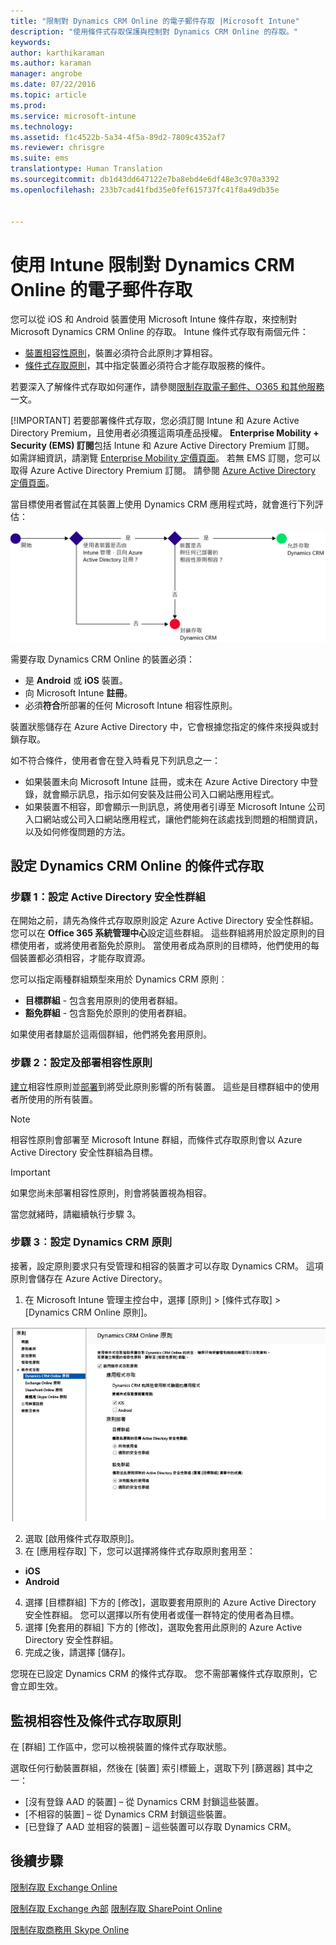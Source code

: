 ```yaml
---
title: "限制對 Dynamics CRM Online 的電子郵件存取 |Microsoft Intune"
description: "使用條件式存取保護與控制對 Dynamics CRM Online 的存取。"
keywords: 
author: karthikaraman
ms.author: karaman
manager: angrobe
ms.date: 07/22/2016
ms.topic: article
ms.prod: 
ms.service: microsoft-intune
ms.technology: 
ms.assetid: f1c4522b-5a34-4f5a-89d2-7809c4352af7
ms.reviewer: chrisgre
ms.suite: ems
translationtype: Human Translation
ms.sourcegitcommit: db1d43dd647122e7ba8ebd4e6df48e3c970a3392
ms.openlocfilehash: 233b7cad41fbd35e0fef615737fc41f8a49db35e


---
```


# 使用 Intune 限制對 Dynamics CRM Online 的電子郵件存取
您可以從 iOS 和 Android 裝置使用 Microsoft Intune 條件存取，來控制對 Microsoft Dynamics CRM Online 的存取。  Intune 條件式存取有兩個元件：
* [裝置相容性原則](introduction-to-device-compliance-policies-in-microsoft-intune.md)，裝置必須符合此原則才算相容。
* [條件式存取原則](restrict-access-to-email-and-o365-services-with-microsoft-intune.md)，其中指定裝置必須符合才能存取服務的條件。

若要深入了解條件式存取如何運作，請參閱[限制存取電子郵件、O365 和其他服務](restrict-access-to-email-and-o365-services-with-microsoft-intune.md)一文。

[!IMPORTANT] 若要部署條件式存取，您必須訂閱 Intune 和 Azure Active Directory Premium，且使用者必須獲這兩項產品授權。 **Enterprise Mobility + Security (EMS) 訂閱**包括 Intune 和 Azure Active Directory Premium 訂閱。 如需詳細資訊，請瀏覽 [Enterprise Mobility 定價頁面](https://www.microsoft.com/en-us/cloud-platform/enterprise-mobility-pricing)。 若無 EMS 訂閱，您可以取得 Azure Active Directory Premium 訂閱。 請參閱 [Azure Active Directory 定價頁面](https://azure.microsoft.com/en-us/pricing/details/active-directory/)。 

當目標使用者嘗試在其裝置上使用 Dynamics CRM 應用程式時，就會進行下列評估：

![此圖顯示用來決定允許或禁止裝置存取服務的決策點](../media/mdm-ca-dynamics-crm-flow-diagram.png)

需要存取 Dynamics CRM Online 的裝置必須：
* 是 **Android** 或 **iOS** 裝置。
* 向 Microsoft Intune **註冊**。
* 必須**符合**所部署的任何 Microsoft Intune 相容性原則。

裝置狀態儲存在 Azure Active Directory 中，它會根據您指定的條件來授與或封鎖存取。

如不符合條件，使用者會在登入時看見下列訊息之一：
* 如果裝置未向 Microsoft Intune 註冊，或未在 Azure Active Directory 中登錄，就會顯示訊息，指示如何安裝及註冊公司入口網站應用程式。
* 如果裝置不相容，即會顯示一則訊息，將使用者引導至 Microsoft Intune 公司入口網站或公司入口網站應用程式，讓他們能夠在該處找到問題的相關資訊，以及如何修復問題的方法。

## 設定 Dynamics CRM Online 的條件式存取  
### 步驟 1：設定 Active Directory 安全性群組

在開始之前，請先為條件式存取原則設定 Azure Active Directory 安全性群組。 您可以在 **Office 365 系統管理中心**設定這些群組。 這些群組將用於設定原則的目標使用者，或將使用者豁免於原則。 當使用者成為原則的目標時，他們使用的每個裝置都必須相容，才能存取資源。

您可以指定兩種群組類型來用於 Dynamics CRM 原則︰
* **目標群組** - 包含套用原則的使用者群組。
* **豁免群組** - 包含豁免於原則的使用者群組。

如果使用者隸屬於這兩個群組，他們將免套用原則。

### 步驟 2：設定及部署相容性原則
[建立](create-a-device-compliance-policy-in-microsoft-intune.md)相容性原則並[部署](deploy-and-monitor-a-device-compliance-policy-in-microsoft-intune.md)到將受此原則影響的所有裝置。 這些是目標群組中的使用者所使用的所有裝置。

> [!NOTE]
> 相容性原則會部署至 Microsoft Intune 群組，而條件式存取原則會以 Azure Active Directory 安全性群組為目標。

> [!IMPORTANT]
> 如果您尚未部署相容性原則，則會將裝置視為相容。

當您就緒時，請繼續執行步驟 3。
### 步驟 3︰設定 Dynamics CRM 原則
接著，設定原則要求只有受管理和相容的裝置才可以存取 Dynamics CRM。 這項原則會儲存在 Azure Active Directory。

1.  在 Microsoft Intune 管理主控台中，選擇 [原則] > [條件式存取] > [Dynamics CRM Online 原則]。

  ![Dynamics CRM Online 條件式存取原則頁面的螢幕擷取畫面](../media/mdm-ca-dynamics-crm-policy-configuration.png)

2.  選取 [啟用條件式存取原則]。
3.  在 [應用程存取] 下，您可以選擇將條件式存取原則套用至：
  * **iOS**
  * **Android**
4.  選擇 [目標群組] 下方的 [修改]，選取要套用原則的 Azure Active Directory 安全性群組。 您可以選擇以所有使用者或僅一群特定的使用者為目標。
5.  選擇 [免套用的群組] 下方的 [修改]，選取免套用此原則的 Azure Active Directory 安全性群組。
6.  完成之後，請選擇 [儲存]。

您現在已設定 Dynamics CRM 的條件式存取。 您不需部署條件式存取原則，它會立即生效。
##  監視相容性及條件式存取原則

在 [群組]  工作區中，您可以檢視裝置的條件式存取狀態。

選取任何行動裝置群組，然後在 [裝置]  索引標籤上，選取下列 [篩選器] 其中之一：
* [沒有登錄 AAD 的裝置] – 從 Dynamics CRM 封鎖這些裝置。
* [不相容的裝置] – 從 Dynamics CRM 封鎖這些裝置。
* [已登錄了 AAD 並相容的裝置] – 這些裝置可以存取 Dynamics CRM。

##  後續步驟
[限制存取 Exchange Online](restrict-access-to-exchange-online-with-microsoft-intune.md)

[限制存取 Exchange 內部](restrict-access-to-exchange-onpremises-with-microsoft-intune.md)
[限制存取 SharePoint Online](restrict-access-to-sharepoint-online-with-microsoft-intune.md)

[限制存取商務用 Skype Online](restrict-access-to-skype-for-business-online-with-microsoft-intune.md)



<!--HONumber=Oct16_HO1-->


